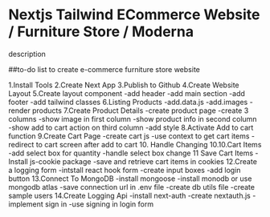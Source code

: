 # Nextjs Tailwind ECommerce Website / Furniture Store / Moderna

description

##to-do list to create e-commerce furniture store website

1.Install Tools
2.Create Next App
3.Publish to Github
4.Create Website Layout
5.Create layout component
-add header
-add main section
-add footer
-add tailwind classes
6.Listing Products
-add.data.js
-add.images
-render products
7.Create Product Details
-create product page
-create 3 columns
-show image in first column
-show product info in second column
-show add to cart action on third column
-add style
8.Activate Add to cart function
9.Create Cart Page
-create cart js
-use context to get cart items
-redirect to cart screen after add to cart 10. Handle Changing 10.10.Cart Items
-add select box for quantity
-handle select box change
11 Save Cart Items
-Install js-cookie package
-save and retrieve cart items in cookies
12.Create a logging form
-intstall react hook form
-create input boxes
-add login button
13.Connect To MongoDB
-install mongoose
-install monodb or use mongodb atlas
-save connection url in .env file
-create db utils file
-create sample users
14.Create Logging Api
-install next-auth
-create nextauth.js
-implement sign in
-use signing in login form

